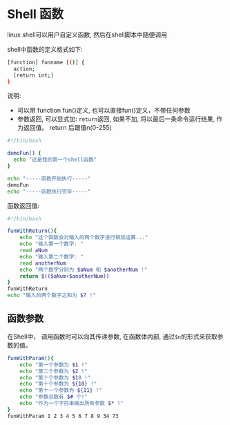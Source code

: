 # Shell 函数
linux shell可以用户自定义函数, 然后在shell脚本中随便调用

shell中函数的定义格式如下:
```sh
[function] funname [()] {
  action;
  [return int;]
}
```

说明:
- 可以带 function fun()定义, 也可以直接fun()定义，不带任何参数
- 参数返回, 可以显式加: `return`返回, 如果不加, 将以最后一条命令运行结果, 作为返回值。 return 后跟值n(0-255)

```sh
#!/bin/bash

demoFun() {
  echo "这是我的第一个shell函数"
}

echo "-----函数开始执行-----"
demoFun
echo "-----函数执行完毕-----"
```

函数返回值:
```sh
#!/bin/bash

funWithReturn(){
    echo "这个函数会对输入的两个数字进行相加运算..."
    echo "输入第一个数字: "
    read aNum
    echo "输入第二个数字: "
    read anotherNum
    echo "两个数字分别为 $aNum 和 $anotherNum !"
    return $(($aNum+$anotherNum))
}
funWithReturn
echo "输入的两个数字之和为 $? !"
```

## 函数参数
在Shell中， 调用函数时可以向其传递参数, 在函数体内部, 通过`$n`的形式来获取参数的值。

```sh
funWithParam(){
    echo "第一个参数为 $1 !"
    echo "第二个参数为 $2 !"
    echo "第十个参数为 $10 !"
    echo "第十个参数为 ${10} !"
    echo "第十一个参数为 ${11} !"
    echo "参数总数有 $# 个!"
    echo "作为一个字符串输出所有参数 $* !"
}
funWithParam 1 2 3 4 5 6 7 8 9 34 73
```
